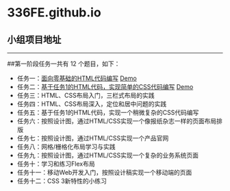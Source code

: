 # 336FE.github.io
## 小组项目地址
---------------------------------------
##第一阶段任务一共有 12 个题目，如下：

* 任务一：[面向零基础的HTML代码编写](http://ife.baidu.com/task/detail?taskId=1) [Demo](http://336fe.github.io/BaiduTask1_1/)
* 任务二：[基于任务1的HTML代码，实现简单的CSS代码编写](http://ife.baidu.com/task/detail?taskId=2) [Demo](http://336fe.github.io/BaiduTask1_2/)
* 任务三：HTML、CSS布局入门，三栏式布局的实践
* 任务四：HTML、CSS布局深入，定位和居中问题的实践
* 任务五：基于任务1的HTML代码，实现一个稍微复杂的CSS代码编写
* 任务六：按照设计图，通过HTML/CSS实现一个像报纸杂志一样的页面布局排版
* 任务七：按照设计图，通过HTML/CSS实现一个产品官网
* 任务八：网格/栅格化布局学习与实践
* 任务九：按照设计图，通过HTML/CSS实现一个复杂的业务系统页面
* 任务十：学习和练习Flex布局
* 任务十一：移动Web开发入门，按照设计稿实现一个移动端的页面
* 任务十二：CSS 3新特性的小练习
